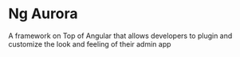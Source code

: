 # Ng Aurora 

A framework on Top of Angular that allows developers to plugin and customize the look and feeling of their admin app
